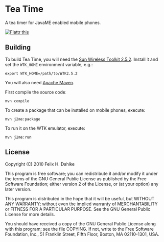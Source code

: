 Tea Time
========

A tea timer for JavaME enabled mobile phones.

[![Flattr this](http://api.flattr.com/button/button-compact-static-100x17.png "Flattr this")](http://flattr.com/thing/63918/Tea-Time)

Building
--------

To build Tea Time, you will need the [Sun Wireless Toolkit
2.5.2](http://www.oracle.com/technetwork/java/index-jsp-137162.html).
Install it and set the `WTK_HOME` environment variable, e.g.:

	export WTK_HOME=/path/to/WTK2.5.2

You will also need [Apache Maven](http://maven.apache.org/).

First compile the source code:

	mvn compile

To create a package that can be installed on mobile phones, execute:

	mvn j2me:package

To run it on the WTK emulator, execute:

	mvn j2me:run

License
-------

Copyright (C) 2010 Felix H. Dahlke

This program is free software; you can redistribute it and/or
modify it under the terms of the GNU General Public License
as published by the Free Software Foundation; either version 2
of the License, or (at your option) any later version.

This program is distributed in the hope that it will be useful,
but WITHOUT ANY WARRANTY; without even the implied warranty of
MERCHANTABILITY or FITNESS FOR A PARTICULAR PURPOSE.  See the
GNU General Public License for more details.

You should have received a copy of the GNU General Public License
along with this program; see the file COPYING. If not, write to the
Free Software Foundation, Inc., 51 Franklin Street, Fifth Floor,
Boston, MA 02110-1301, USA.
